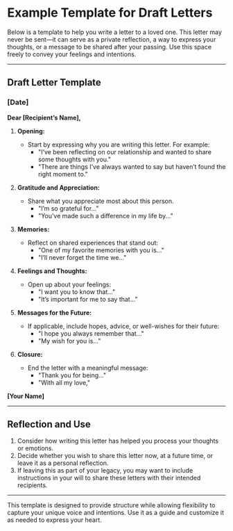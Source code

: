 # Example Template for Draft Letters

Below is a template to help you write a letter to a loved one. This letter may never be sent—it can serve as a private reflection, a way to express your thoughts, or a message to be shared after your passing. Use this space freely to convey your feelings and intentions.

---

## **Draft Letter Template**

### **[Date]**

**Dear [Recipient’s Name],**

1. **Opening:**
   - Start by expressing why you are writing this letter. For example:
     - "I’ve been reflecting on our relationship and wanted to share some thoughts with you."
     - "There are things I’ve always wanted to say but haven’t found the right moment to."

2. **Gratitude and Appreciation:**
   - Share what you appreciate most about this person.
     - "I’m so grateful for..."
     - "You’ve made such a difference in my life by..."

3. **Memories:**
   - Reflect on shared experiences that stand out:
     - "One of my favorite memories with you is..."
     - "I’ll never forget the time we..."

4. **Feelings and Thoughts:**
   - Open up about your feelings:
     - "I want you to know that..."
     - "It’s important for me to say that..."

5. **Messages for the Future:**
   - If applicable, include hopes, advice, or well-wishes for their future:
     - "I hope you always remember that..."
     - "My wish for you is..."

6. **Closure:**
   - End the letter with a meaningful message:
     - "Thank you for being..."
     - "With all my love,"

**[Your Name]**

---

## **Reflection and Use**
1. Consider how writing this letter has helped you process your thoughts or emotions.
2. Decide whether you wish to share this letter now, at a future time, or leave it as a personal reflection.
3. If leaving this as part of your legacy, you may want to include instructions in your will to share these letters with their intended recipients.

---

This template is designed to provide structure while allowing flexibility to capture your unique voice and intentions. Use it as a guide and customize it as needed to express your heart.
